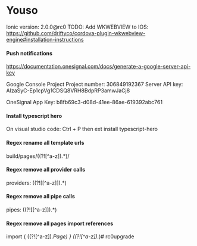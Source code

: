 # Youso

Ionic version: 2.0.0@rc0
TODO: Add WKWEBVIEW to IOS: https://github.com/driftyco/cordova-plugin-wkwebview-engine#installation-instructions

#### Push notifications
https://documentation.onesignal.com/docs/generate-a-google-server-api-key

Google Console Project
Project number:     306849192367
Server API key: AIzaSyC-Ep1cpVg1CDSQ8VRH8BdpRP3amwJaCj8 

OneSignal App Key: b8fb69c3-d08d-41ee-86ae-619392abc761


#### Install typescript hero
On visual studio code: Ctrl + P then ext install typescript-hero

#### Regex rename all template urls
build/pages/((?![^a-z]).*)/

#### Regex remove all provider calls
providers: ((?![[^a-z]]).*)

#### Regex remove all pipe calls
pipes: ((?![[^a-z]]).*)

#### Regex remove all pages import references
import { ((?![^a-z]).*Page) } ((?![^a-z]).*)# rc0upgrade

